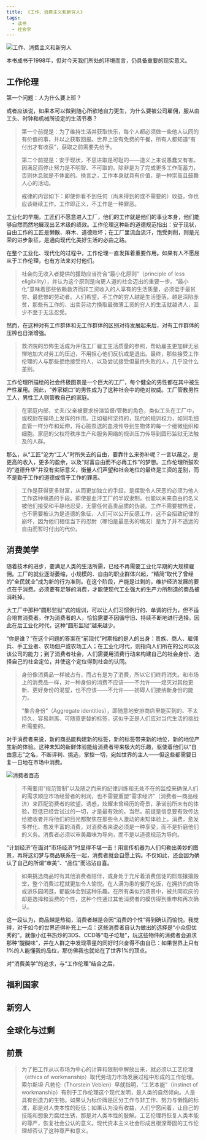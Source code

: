 ```yaml
---
title: 《工作、消费主义和新穷人》
tags:
  - 读书
  - 社会学
---
```


![工作、消费主义和新穷人](https://images.hakurei.red/工作消费主义和新穷人.png)

本书成书于1998年，但对今天我们所处的环境而言，仍具备重要的现实意义。

## 工作伦理

第一个问题：人为什么要上班？

或者应该说，如果本可以做到随心所欲地自力更生，为什么要被公司雇佣，服从由工头、时钟和机械所设定的生活节奏？

> 第一个前提是：为了维持生活并获取快乐，每个人都必须做一些他人认同的有价值的事，并以之获取回报。世界上没有免费的午餐，所有人都知道“有付出才有收获”，获取之前需要先给予。
> 
> 第二个前提是：安于现状，不思进取是可耻的——道义上来说愚蠢又有害。因满足而停止努力是不明智、不可取的。除非是为了完成更多工作而蓄力，否则休息就是不体面的。换言之，工作本身就具有价值，是一种崇高且鼓舞人心的活动。
> 
> 戒律的内容如下：即使你看不到任何（尚未得到的或不需要的）收益，你也应该继续工作。工作即正义，不工作是一种罪恶。

工业化的早期，工匠们不愿意进入工厂，他们的工作就是他们的事业本身，他们能够自然而然地展现出艺术级的绩效。工作伦理这种新的道德规范指出：安于现状，自由工作的工匠是懒散、麻木、道德败坏；在工厂里流血流汗，饱受剥削，则是光荣的进步象征，是通向现代化美好生活的必由之路。

在整个工业化、现代化的过程中，工作伦理一直发挥着重要作用。如果有人不愿屈从于工作伦理，也有方法来对付他们。

> 社会向无收入者提供的援助应当符合“最小化原则”（principle of less eligibility），并认为这个原则是向更人道的社会迈出的重要一步。“最小化”意味着那些依赖救济而非工资收入的人享有的生活质量，必须低于最贫穷、最悲惨的劳动者。人们希望，不工作的穷人越是生活堕落，越是深陷赤贫，那些有工作的、出卖劳动力换取最微薄工资的穷人的生活就越诱人，至少不至于无法忍受。

然而，在这种对有工作群体和无工作群体的区别对待发展起来后，对有工作群体的压榨也日渐增强。

> 救济院的恐怖生活成为评估工厂雇工生活质量的参照，帮助雇主更加肆无忌惮地加大对劳工的压迫，不用担心他们反抗或是退出。最终，那些接受工作伦理的人与那些拒绝接受的人，以及尝试接受但最终失败的人，几乎没什么差别。

<!--more-->

工作伦理所描绘的社会终极图景是一个巨大的工厂，每个健全的男性都在其中被生产性雇用。因此，“养家糊口”的男性成为了这种社会中的绝对权威。工厂管教男性工人，男性工人则管教自己的家庭。

> 在家庭内部，丈夫/父亲被要求扮演监督/管教的角色，类似工头在工厂中，或校尉在操场上发挥的作用。正如福柯坚持的，现代的规训权力，如同毛细血管一样分布和延伸，将心脏泵送的血液传导到生物体的每一个细微组织和细胞。家庭的父权将秩序生产和服务网络的规训压力传导到圆形监狱无法触及的人群。

那么，从“工匠”沦为“工人”时所失去的自由，要靠什么来弥补呢？一言以蔽之，是更高的收入，更多的盈余，以及“财富自由而不必再工作”的梦想。工作伦理所鼓吹的“道德升华”并没有实际意义，衡量人们声望和社会地位的最终是工资的差别，而不是勤于工作的道德或惰于工作的罪恶。

> 工作是获得更多财富，从而更加独立的手段，是摆脱令人厌恶的必须为他人工作这种境遇的手段。即使是血汗工厂的半奴隶制，也能以未来自由的名义被他们接受和平静地忍受，无需任何高贵品质的伪装。工作不需要被热爱，也不需要被认为是道德的象征，人们可以公开反感工作，这不会招致纪律的崩坏，因为他们相信当下的忍耐（哪怕是最恶劣的境况）是为了并不遥远的自由而暂时付出的代价。

## 消费美学

随着技术的进步，要满足人类的生活所需，已经不再需要工业化早期的大规模雇佣。工厂的就业逐渐萎缩，小规模的、自由的职业群体兴起，“精简”取代了曾经的“全民就业”成为新的行为准则。在这个阶段，产能是过剩的，维护经济发展的要点在于消费。必须要有足够的消费，才能使现代工业强大的生产力所制造的商品被消耗掉。

大工厂中那种“圆形监狱”式的规训，可以让人们习惯例行的、单调的行为，但不适合培育消费者。作为消费者的人，恰恰需要不因循守旧、持续不断地进行选择。因此在后工业化时代，这种“圆形监狱”越来越少。

“你是谁？”在这个问题的答案在“前现代”时期指的是人的出身：贵族、商人、雇佣兵、手工业者、农场佃户或农场工人；在工业化时代，则指向人们所在的公司以及该公司的能力；到了消费者社会，人们需要用消费行动来构建自己的社会身份、选择自己的社会定位，并使这个定位得到社会的认同。

> 身份像消费品一样被占有，而占有是为了消费，所以它们终将消失。和市场上的消费品一样，对一种身份的消费不应该——不允许——熄灭对其他更新、更好身份的渴望，也不应该——不允许——妨碍人们接纳新身份的能力。
> 
> “集合身份”（Aggregate identities），即随意地安排商店里能买到的、不太持久、容易剥离、可随意更替的标签，这似乎正是人们应对当代生活的挑战所需要的。

对于消费者来说，新的商品能构建新的标签，新的标签带来新的地位，新的地位产生新的体验。这种未知的新鲜体验能给消费者带来极大的乐趣，驱使着他们以“自由意志”之名，不断评判、挑选，掌控一切，宛如世界的主人——但这些都需要日复一日地在市场中消费。

![消费者百态](https://images.hakurei.red/消费者百态.png)

> 不需要用“规范管制”以及随之而来的纪律训练和无处不在的监控来确保人们的需求顺应市场经营者的利润，也不需要重塑“需求经济”（消费者—商品经济）来匹配消费者的欲望。诱惑，炫耀未曾经历的奇景，承诺前所未有的体验，贬低已经尝试过的一切，才是最有效的。当然，前提是信息要有效传达给接收者并将他们的目光都聚焦在那些令人激动的未知体验上。消费，愈发多样化、愈发丰富的消费，对消费者来说必须是一种享受，而不是折磨他们的义务。消费者必须以审美趣味为导向，而不是以道德规范为导向。

“计划经济”在面对“市场经济”时显得不堪一击！用宣传机器为人们勾勒出美妙的图景，再将这幻梦与商品联系在一起，消费者就会自愿上钩。不仅如此，还会因为确认了自己的所谓“审美”、“品位”而沾沾自喜。

> 如果挑选商品时有其他消费者陪伴，或身处于充斥着消费信徒的熙熙攘攘殿堂，整个消费过程就更加令人愉悦。在人满为患的餐厅吃饭，在拥挤的商场或游乐园闲逛，都能体会到这种乐趣。在所有类似的场景中，被共同欢庆的却是选择和消费的个性，这种个性通过其他消费者的模仿得到重申和再次确认。

这一段认为，商品越是热销，消费者越是会因“消费的个性”得到确认而愉悦。我觉得，对于如今的世界还得补充上一点：这些消费者自认为做出的选择是“小众但优秀的”。就像小红书热炒的3DS、CCD等“电子垃圾”，玩这些物件的消费者会追求那种“醍醐味”，并在人群之中发现零星的同好时兴奋得不由自已：如果世界上只有1%的人能懂我的品位，那仿佛我也就站在了世界1%的顶点。

对“消费美学”的追求，与“工作伦理”结合之后，

## 福利国家



## 新穷人


## 全球化与过剩



## 前景

> 为了把工作从以市场为中心的计算和限制中解放出来，就必须以工艺伦理（ethics of workmanship）取代劳动力市场发展过程中形成的工作伦理。索尔斯坦·凡勃伦（Thorstein Veblen）早就指明，“工艺本能”（instinct of workmanship）有别于工作伦理这个现代发明，是人类的自然倾向。人是具有创造力的生物。如果认为标价牌是区分工作与非工作、努力与懒惰的标准，那是对人类本性的贬低；如果认为没有收益，人们宁愿闲着，让自己的技能和想象力腐烂生锈，那是对人类本性的肢解。工艺伦理将恢复人类本能的尊严，恢复社会公认的意义。现代资本主义社会形成且根深蒂固的工作伦理却否认了这种尊严和意义。